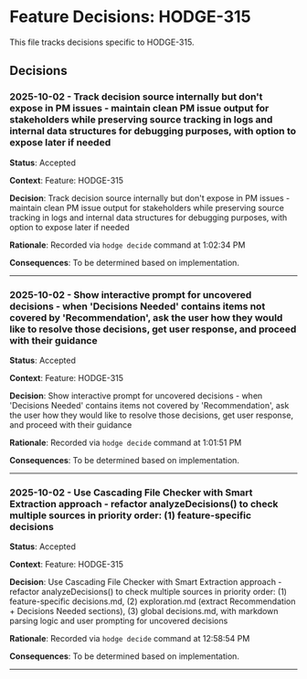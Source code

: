 # Feature Decisions: HODGE-315

This file tracks decisions specific to HODGE-315.

## Decisions

<!-- Add your decisions below -->

### 2025-10-02 - Track decision source internally but don't expose in PM issues - maintain clean PM issue output for stakeholders while preserving source tracking in logs and internal data structures for debugging purposes, with option to expose later if needed

**Status**: Accepted

**Context**:
Feature: HODGE-315

**Decision**:
Track decision source internally but don't expose in PM issues - maintain clean PM issue output for stakeholders while preserving source tracking in logs and internal data structures for debugging purposes, with option to expose later if needed

**Rationale**:
Recorded via `hodge decide` command at 1:02:34 PM

**Consequences**:
To be determined based on implementation.

---


### 2025-10-02 - Show interactive prompt for uncovered decisions - when 'Decisions Needed' contains items not covered by 'Recommendation', ask the user how they would like to resolve those decisions, get user response, and proceed with their guidance

**Status**: Accepted

**Context**:
Feature: HODGE-315

**Decision**:
Show interactive prompt for uncovered decisions - when 'Decisions Needed' contains items not covered by 'Recommendation', ask the user how they would like to resolve those decisions, get user response, and proceed with their guidance

**Rationale**:
Recorded via `hodge decide` command at 1:01:51 PM

**Consequences**:
To be determined based on implementation.

---


### 2025-10-02 - Use Cascading File Checker with Smart Extraction approach - refactor analyzeDecisions() to check multiple sources in priority order: (1) feature-specific decisions

**Status**: Accepted

**Context**:
Feature: HODGE-315

**Decision**:
Use Cascading File Checker with Smart Extraction approach - refactor analyzeDecisions() to check multiple sources in priority order: (1) feature-specific decisions.md, (2) exploration.md (extract Recommendation + Decisions Needed sections), (3) global decisions.md, with markdown parsing logic and user prompting for uncovered decisions

**Rationale**:
Recorded via `hodge decide` command at 12:58:54 PM

**Consequences**:
To be determined based on implementation.

---


